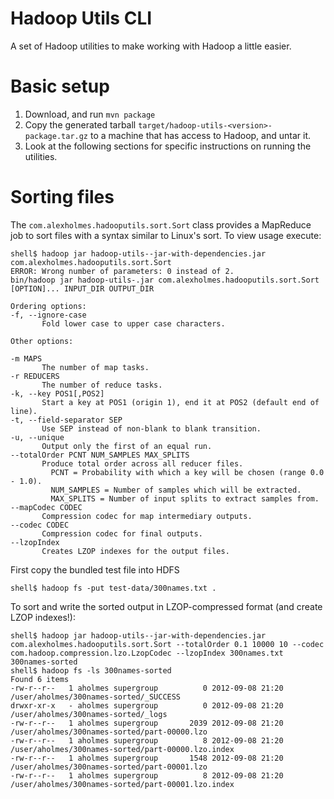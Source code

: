 Hadoop Utils CLI
================

A set of Hadoop utilities to make working with Hadoop a little easier.

# Basic setup

1. Download, and run `mvn package`
2. Copy the generated tarball `target/hadoop-utils-<version>-package.tar.gz` to a machine that has
access to Hadoop, and untar it.
3. Look at the following sections for specific instructions on running the utilities.

# Sorting files

The `com.alexholmes.hadooputils.sort.Sort` class provides a MapReduce job to sort files with a
syntax similar to Linux's sort. To view usage execute:

<pre><code>shell$ hadoop jar hadoop-utils-<version>-jar-with-dependencies.jar com.alexholmes.hadooputils.sort.Sort
ERROR: Wrong number of parameters: 0 instead of 2.
bin/hadoop jar hadoop-utils-<version>.jar com.alexholmes.hadooputils.sort.Sort [OPTION]... INPUT_DIR OUTPUT_DIR

Ordering options:
-f, --ignore-case
       Fold lower case to upper case characters.

Other options:

-m MAPS
       The number of map tasks.
-r REDUCERS
       The number of reduce tasks.
-k, --key POS1[,POS2]
       Start a key at POS1 (origin 1), end it at POS2 (default end of line).
-t, --field-separator SEP
       Use SEP instead of non-blank to blank transition.
-u, --unique
       Output only the first of an equal run.
--totalOrder PCNT NUM_SAMPLES MAX_SPLITS
       Produce total order across all reducer files.
         PCNT = Probability with which a key will be chosen (range 0.0 - 1.0).
         NUM_SAMPLES = Number of samples which will be extracted.
         MAX_SPLITS = Number of input splits to extract samples from.
--mapCodec CODEC
       Compression codec for map intermediary outputs.
--codec CODEC
       Compression codec for final outputs.
--lzopIndex
       Creates LZOP indexes for the output files.
</code></pre>

First copy the bundled test file into HDFS

<pre><code>shell$ hadoop fs -put test-data/300names.txt .
</code></pre>

To sort and write the sorted output in LZOP-compressed format (and create LZOP indexes!):

<pre><code>shell$ hadoop jar hadoop-utils-<version>-jar-with-dependencies.jar com.alexholmes.hadooputils.sort.Sort --totalOrder 0.1 10000 10 --codec com.hadoop.compression.lzo.LzopCodec --lzopIndex 300names.txt 300names-sorted
shell$ hadoop fs -ls 300names-sorted
Found 6 items
-rw-r--r--   1 aholmes supergroup          0 2012-09-08 21:20 /user/aholmes/300names-sorted/_SUCCESS
drwxr-xr-x   - aholmes supergroup          0 2012-09-08 21:20 /user/aholmes/300names-sorted/_logs
-rw-r--r--   1 aholmes supergroup       2039 2012-09-08 21:20 /user/aholmes/300names-sorted/part-00000.lzo
-rw-r--r--   1 aholmes supergroup          8 2012-09-08 21:20 /user/aholmes/300names-sorted/part-00000.lzo.index
-rw-r--r--   1 aholmes supergroup       1548 2012-09-08 21:20 /user/aholmes/300names-sorted/part-00001.lzo
-rw-r--r--   1 aholmes supergroup          8 2012-09-08 21:20 /user/aholmes/300names-sorted/part-00001.lzo.index
</code></pre>
